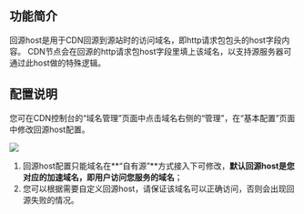 

## 功能简介

回源host是用于CDN回源到源站时的访问域名，即http请求包包头的host字段内容。 CDN节点会在回源的http请求包host字段里填上该域名，以支持源服务器可通过此host做的特殊逻辑。

## 配置说明

您可在CDN控制台的“域名管理”页面中点击域名右侧的“管理”，在“基本配置”页面中修改回源host配置。

![](//mccdn.qcloud.com/static/img/1aa90c29211be577bb7896f9cdd5e12d/image.png)

1) 回源host配置只能域名在**“自有源”**方式接入下可修改，**默认回源host是您对应的加速域名，即用户访问您服务的域名**；
2) 您可以根据需要自定义回源host，请保证该域名可以正确访问，否则会出现回源失败的情况。